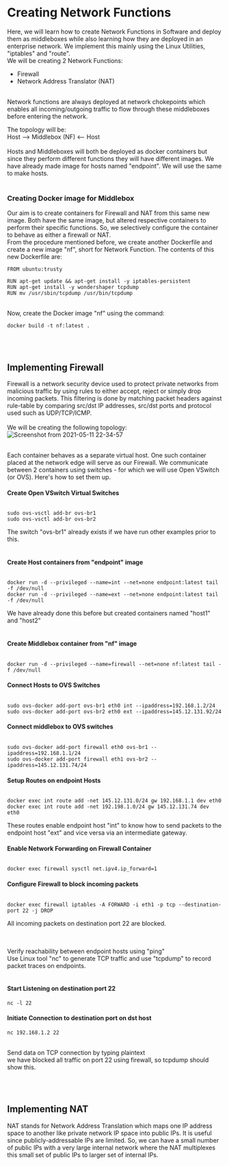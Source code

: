 # Creating Network Functions
Here, we will learn how to create Network Functions in Software and deploy them as middleboxes while also learning how they are deployed in an enterprise network. We implement this mainly using the Linux Utilities, "iptables" and "route". <br>
We will be creating 2 Network Functions:
- Firewall
- Network Address Translator (NAT)
<br>
Network functions are always deployed at network chokepoints which enables all incoming/outgoing traffic to flow through these middleboxes before entering the network.<br>

The topology will be: <br>
Host --> Middlebox (NF) <-- Host
<br><br>
Hosts and Middleboxes will both be deployed as docker containers but since they perform different functions they will have different images.
We have already made image for hosts named "endpoint". We will use the same to make hosts.<br><br>

### Creating Docker image for Middlebox
Our aim is to create containers for Firewall and NAT from this same new image. Both have the same image, but altered respective containers to perform their specific functions. So, we selectively configure the container to behave as either a firewall or NAT.
<br>
From the procedure mentioned before, we create another Dockerfile and create a new image "nf", short for Network Function. The contents of this new Dockerfile are:
<pre><code>FROM ubuntu:trusty

RUN apt-get update && apt-get install -y iptables-persistent
RUN apt-get install -y wondershaper tcpdump
RUN mv /usr/sbin/tcpdump /usr/bin/tcpdump</code></pre>

<br>
Now, create the Docker image "nf" using the command:
<pre><code>docker build -t nf:latest .</code></pre>

<br><br>
## Implementing Firewall
Firewall is a network security device used to protect private networks from malicious traffic by using rules to either accept, reject or simply drop incoming packets. This filtering is done by matching packet headers against rule-table by comparing src/dst IP addresses, src/dst ports and protocol used such as UDP/TCP/ICMP.<br><br>
We will be creating the following topology:<br>
![Screenshot from 2021-05-11 22-34-57](https://user-images.githubusercontent.com/72344834/117856486-48786900-b2a9-11eb-8a0d-274e266b87ba.png)

<br>
Each container behaves as a separate virtual host. One such container placed at the network edge will serve as our Firewall. We communicate between 2 containers using switches - for which we will use Open VSwitch (or OVS). Here's how to set them up. <br>

#### Create Open VSwitch Virtual Switches
<pre><code>
sudo ovs-vsctl add-br ovs-br1
sudo ovs-vsctl add-br ovs-br2
</code></pre>
The switch "ovs-br1" already exists if we have run other examples prior to this.
<br><br>

#### Create Host containers from "endpoint" image
<pre><code>
docker run -d --privileged --name=int --net=none endpoint:latest tail -f /dev/null
docker run -d --privileged --name=ext --net=none endpoint:latest tail -f /dev/null
</code></pre>
We have already done this before but created containers named "host1" and "host2"
<br><br>

#### Create Middlebox container from "nf" image
<pre><code>
docker run -d --privileged --name=firewall --net=none nf:latest tail -f /dev/null
</code></pre>

#### Connect Hosts to OVS Switches
<pre><code>
sudo ovs-docker add-port ovs-br1 eth0 int --ipaddress=192.168.1.2/24
sudo ovs-docker add-port ovs-br2 eth0 ext --ipaddress=145.12.131.92/24
</code></pre>

#### Connect middlebox to OVS switches
<pre><code>
sudo ovs-docker add-port firewall eth0 ovs-br1 --ipaddress=192.168.1.1/24
sudo ovs-docker add-port firewall eth1 ovs-br2 --ipaddress=145.12.131.74/24
</code></pre>

#### Setup Routes on endpoint Hosts
<pre><code>
docker exec int route add -net 145.12.131.0/24 gw 192.168.1.1 dev eth0
docker exec int route add -net 192.198.1.0/24 gw 145.12.131.74 dev eth0
</code></pre>
These routes enable endpoint host "int" to know how to send packets to the endpoint host "ext" and vice versa via an intermediate gateway.

#### Enable Network Forwarding on Firewall Container
<pre><code>
docker exec firewall sysctl net.ipv4.ip_forward=1
</code></pre>

#### Configure Firewall to block incoming packets
<pre><code>
docker exec firewall iptables -A FORWARD -i eth1 -p tcp --destination-port 22 -j DROP
</code></pre>
All incoming packets on destination port 22 are blocked.

<br><br>
Verify reachability between endpoint hosts using "ping" <br>
Use Linux tool "nc" to generate TCP traffic and use "tcpdump" to record packet traces on endpoints.<br><br>

#### Start Listening on destination port 22
<pre><code>nc -l 22</code></pre>

#### Initiate Connection to destination port on dst host
<pre><code>nc 192.168.1.2 22 </code></pre>

<br>
Send data on TCP connection by typing plaintext<br>
we have blocked all traffic on port 22 using firewall, so tcpdump should show this.

<br><br>
## Implementing NAT
NAT stands for Network Address Translation which maps one IP address space to another like private network IP space into public IPs. It is useful since publicly-addressable IPs are limited. So, we can have a small number of public IPs with a very large internal network where the NAT multiplexes this small set of public IPs to larger set of internal IPs.
